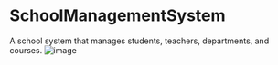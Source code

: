 # SchoolManagementSystem
A school system that manages students, teachers, departments, and courses.
![image](https://github.com/RyanR111/SchoolManagementSystem/assets/150824239/8350ad30-d414-4469-ab14-360d2a8dc444)
